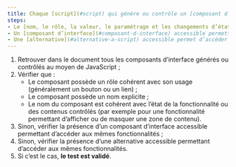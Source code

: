 ```yaml
---
title: Chaque [script](#script) qui génère ou contrôle un [composant d’interface](#composant-d-interface) vérifie-t-il, si nécessaire, une de ces conditions ?
steps:
- Le [nom, le rôle, la valeur, le paramétrage et les changements d’états](#le-nom-le-role-la-valeur-le-parametrage-et-les-changements-d-etats) sont accessibles aux technologies d’assistance via une API d’accessibilité ;
- Un [composant d’interface](#composant-d-interface) accessible permettant d’accéder aux mêmes fonctionnalités est présent dans la page ;
- Une [alternative](#alternative-a-script) accessible permet d’accéder aux mêmes fonctionnalités.
---
```


1. Retrouver dans le document tous les composants d’interface générés ou contrôlés au moyen de JavaScript ;
2. Vérifier que :
    * Le composant possède un rôle cohérent avec son usage (généralement un bouton ou un lien) ;
    * Le composant possède un nom explicite ;
    * Le nom du composant est cohérent avec l’état de la fonctionnalité ou des contenus contrôlés (par exemple pour une fonctionnalité permettant d’afficher ou de masquer une zone de contenu).
3. Sinon, vérifier la présence d’un composant d’interface accessible permettant d’accéder aux mêmes fonctionnalités ;
4. Sinon, vérifier la présence d’une alternative accessible permettant d’accéder aux mêmes fonctionnalités.
5. Si c’est le cas, **le test est validé**.

